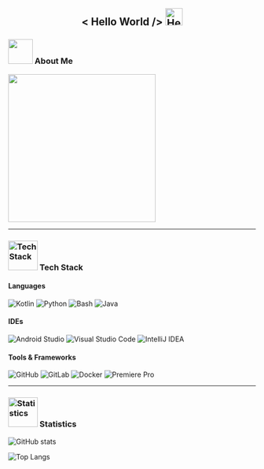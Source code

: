 <h2 align="center"> < Hello World /> <img src="https://media.giphy.com/media/hvRJCLFzcasrR4ia7z/giphy.gif" width="35" alt="Hello World"></h2>

### <img src="https://media.giphy.com/media/zhYSVCirREeIZtONCI/giphy.gif" width="50"> About Me

<img src="https://www.ajournalofmusicalthings.com/wp-content/uploads/2020/11/I-am-not-a-robot.gif" width="300">

---

### <img src="https://media.giphy.com/media/jSKBmKkvo2dPQQtsR1/giphy.gif" width="60" alt="Tech Stack"> Tech Stack

#### Languages

<img src="https://img.shields.io/badge/Kotlin-7F52FF?style=for-the-badge&logo=kotlin&logoColor=white" alt="Kotlin"> <img src="https://img.shields.io/badge/Python-3776AB?style=for-the-badge&logo=python&logoColor=white" alt="Python"> <img src="https://img.shields.io/badge/Bash-4EAA25?style=for-the-badge&logo=gnu-bash&logoColor=white" alt="Bash"> <img src="https://img.shields.io/badge/Java-ED8B00?style=for-the-badge&logo=java&logoColor=white" alt="Java">

#### IDEs

<img src="https://img.shields.io/badge/Android_Studio-3DDC84?style=for-the-badge&logo=androidstudio&logoColor=white" alt="Android Studio"> <img src="https://img.shields.io/badge/Visual_Studio_Code-007ACC?style=for-the-badge&logo=visualstudiocode&logoColor=white" alt="Visual Studio Code"> <img src="https://img.shields.io/badge/IntelliJ_IDEA-000000?style=for-the-badge&logo=intellijidea&logoColor=white" alt="IntelliJ IDEA">


#### Tools & Frameworks

<img src="https://img.shields.io/badge/GitHub-181717?style=for-the-badge&logo=github&logoColor=white" alt="GitHub"> <img src="https://img.shields.io/badge/GitLab-FC6D26?style=for-the-badge&logo=gitlab&logoColor=white" alt="GitLab"> <img src="https://img.shields.io/badge/Docker-2496ED?style=for-the-badge&logo=docker&logoColor=white" alt="Docker"> <img src="https://img.shields.io/badge/Adobe_Premiere_Pro-9999FF?style=for-the-badge&logo=adobepremierepro&logoColor=white" alt="Premiere Pro">

---

### <img src="https://media.giphy.com/media/fxT9TYmgjBloBaLxL2/giphy.gif" width="60" alt="Statistics"> Statistics

![GitHub stats](https://github-readme-stats.vercel.app/api?username=StellarSand&show_icons=true&bg_color=000080&title_color=FAFAFA&text_color=FAFAFA&icon_color=FAFAFA&border_color=000000)

![Top Langs](https://github-readme-stats.vercel.app/api/top-langs/?username=StellarSand&layout=compact&bg_color=03045E&title_color=FAFAFA&text_color=FAFAFA&border_color=000000)
